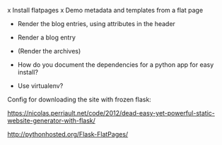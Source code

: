 
x Install flatpages
x Demo metadata and templates from a flat page
- Render the blog entries, using attributes in the header
- Render a blog entry
- (Render the archives)

- How do you document the dependencies for a python app for easy install?
- Use virtualenv?

Config for downloading the site with frozen flask:

https://nicolas.perriault.net/code/2012/dead-easy-yet-powerful-static-website-generator-with-flask/

http://pythonhosted.org/Flask-FlatPages/
